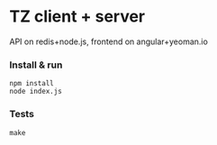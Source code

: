 TZ client + server
==============

API on redis+node.js, frontend on angular+yeoman.io


### Install & run

    npm install
    node index.js
  
  
### Tests

    make

